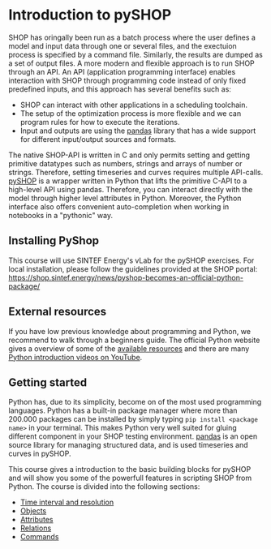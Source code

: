 
# Introduction to pySHOP
SHOP has oringally been run as a batch process where the user defines a model and input data through one or several files, and the exectuion process is specified by a command file. Similarly, the results are dumped as a set of output files. A more modern and flexible approach is to run SHOP through an API. An API (application programming interface) enables interaction with SHOP through programming code instead of only fixed predefined inputs, and this approach has several benefits such as:
- SHOP can interact with other applications in a scheduling toolchain.
- The setup of the optimization process is more flexible and we can program rules for how to execute the iterations.
- Input and outputs are using the [pandas](https://pandas.pydata.org/) library that has a wide support for different input/output sources and formats.

The native SHOP-API is written in C and only permits setting and getting primitive datatypes such as numbers, strings and arrays of number or strings. Therefore, setting timeseries and curves requires multiple API-calls. [pySHOP](https://github.com/sintef-energy/pyshop) is a wrapper written in Python that lifts the primitive C-API to a high-level API using pandas. Therefore, you can interact directly with the model through higher level attributes in Python. Moreover, the Python interface also offers convenient auto-completion when working in notebooks in a "pythonic" way.

## Installing PyShop
This course will use SINTEF Energy's vLab for the pySHOP exercises. For local installation, please follow the guidelines provided at the SHOP portal: https://shop.sintef.energy/news/pyshop-becomes-an-official-python-package/


## External resources
If you have low previous knowledge about programming and Python, we recommend to walk through a beginners guide. The official Python website gives a overview of some of the [available resources](https://wiki.python.org/moin/BeginnersGuide/Programmers) and there are many [Python introduction videos on YouTube](https://www.youtube.com/results?search_query=python+beginner+tutorial).

## Getting started
Python has, due to its simplicity, become on of the most used programming languages. Python has a built-in package manager where more than 200.000 packages can be installed by simply typing `pip install <package name>` in your terminal. This makes Python very well suited for gluing different component in your SHOP testing environment. [pandas](https://pandas.pydata.org/) is an open source library for managing structured data, and is used timeseries and curves in pySHOP. 

This course gives a introduction to the basic building blocks for pySHOP and will show you some of the powerfull features in scripting SHOP from Python. The course is divided into the following sections:
- [Time interval and resolution](#time)
- [Objects](objects)
- [Attributes](attributes)
- [Relations](relations)
- [Commands](commands)
